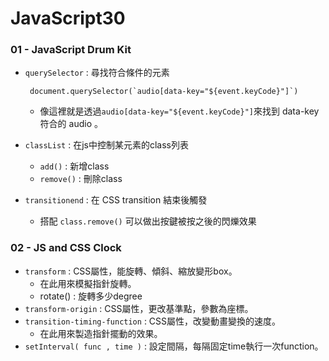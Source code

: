 # JavaScript30

### 01 - JavaScript Drum Kit
* `querySelector` : 尋找符合條件的元素
    <pre><code> document.querySelector(`audio[data-key="${event.keyCode}"]`) </pre></code>
    * 像這裡就是透過`audio[data-key="${event.keyCode}"]`來找到 data-key 符合的 audio 。  

* `classList` : 在js中控制某元素的class列表
    * `add()` : 新增class
    * `remove()` : 刪除class
* `transitionend` : 在 CSS transition 結束後觸發
    * 搭配 `class.remove()` 可以做出按鍵被按之後的閃爍效果

### 02 - JS and CSS Clock
* `transform` : CSS屬性，能旋轉、傾斜、縮放變形box。
    * 在此用來模擬指針旋轉。
    * rotate() : 旋轉多少degree
* `transform-origin` : CSS屬性，更改基準點，參數為座標。
* `transition-timing-function` : CSS屬性，改變動畫變換的速度。
    * 在此用來製造指針擺動的效果。
* `setInterval( func , time )` : 設定間隔，每隔固定time執行一次function。
